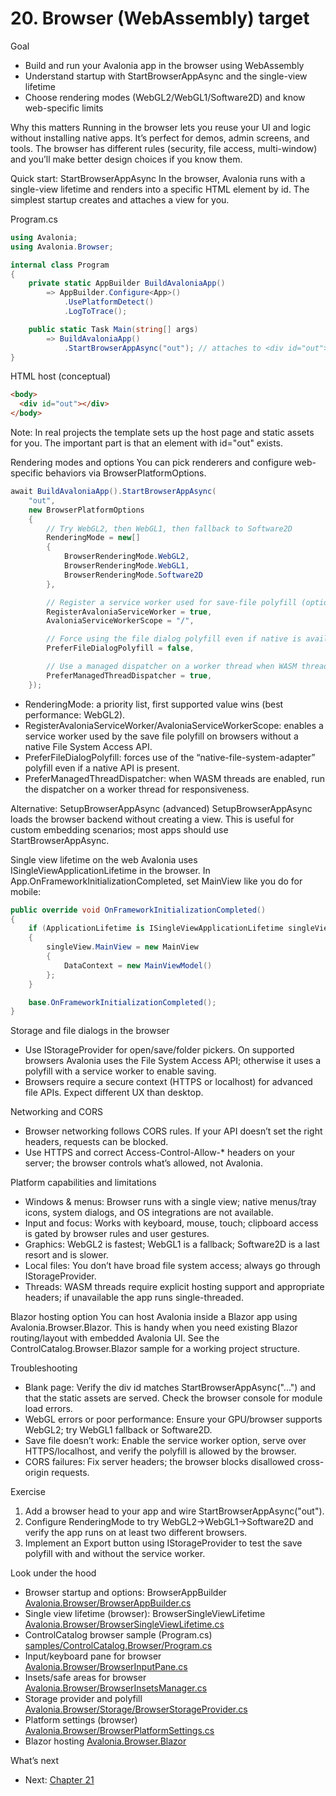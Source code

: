 # 20. Browser (WebAssembly) target

Goal
- Build and run your Avalonia app in the browser using WebAssembly
- Understand startup with StartBrowserAppAsync and the single-view lifetime
- Choose rendering modes (WebGL2/WebGL1/Software2D) and know web-specific limits

Why this matters
Running in the browser lets you reuse your UI and logic without installing native apps. It’s perfect for demos, admin screens, and tools. The browser has different rules (security, file access, multi-window) and you’ll make better design choices if you know them.

Quick start: StartBrowserAppAsync
In the browser, Avalonia runs with a single-view lifetime and renders into a specific HTML element by id. The simplest startup creates and attaches a view for you.

Program.cs

```csharp
using Avalonia;
using Avalonia.Browser;

internal class Program
{
    private static AppBuilder BuildAvaloniaApp()
        => AppBuilder.Configure<App>()
            .UsePlatformDetect()
            .LogToTrace();

    public static Task Main(string[] args)
        => BuildAvaloniaApp()
            .StartBrowserAppAsync("out"); // attaches to <div id="out"></div>
}
```

HTML host (conceptual)

```html
<body>
  <div id="out"></div>
</body>
```

Note: In real projects the template sets up the host page and static assets for you. The important part is that an element with id="out" exists.

Rendering modes and options
You can pick renderers and configure web-specific behaviors via BrowserPlatformOptions.

```csharp
await BuildAvaloniaApp().StartBrowserAppAsync(
    "out",
    new BrowserPlatformOptions
    {
        // Try WebGL2, then WebGL1, then fallback to Software2D
        RenderingMode = new[]
        {
            BrowserRenderingMode.WebGL2,
            BrowserRenderingMode.WebGL1,
            BrowserRenderingMode.Software2D
        },

        // Register a service worker used for save-file polyfill (optional)
        RegisterAvaloniaServiceWorker = true,
        AvaloniaServiceWorkerScope = "/",

        // Force using the file dialog polyfill even if native is available
        PreferFileDialogPolyfill = false,

        // Use a managed dispatcher on a worker thread when WASM threads are enabled
        PreferManagedThreadDispatcher = true,
    });
```

- RenderingMode: a priority list, first supported value wins (best performance: WebGL2).
- RegisterAvaloniaServiceWorker/AvaloniaServiceWorkerScope: enables a service worker used by the save file polyfill on browsers without a native File System Access API.
- PreferFileDialogPolyfill: forces use of the “native-file-system-adapter” polyfill even if a native API is present.
- PreferManagedThreadDispatcher: when WASM threads are enabled, run the dispatcher on a worker thread for responsiveness.

Alternative: SetupBrowserAppAsync (advanced)
SetupBrowserAppAsync loads the browser backend without creating a view. This is useful for custom embedding scenarios; most apps should use StartBrowserAppAsync.

Single view lifetime on the web
Avalonia uses ISingleViewApplicationLifetime in the browser. In App.OnFrameworkInitializationCompleted, set MainView like you do for mobile:

```csharp
public override void OnFrameworkInitializationCompleted()
{
    if (ApplicationLifetime is ISingleViewApplicationLifetime singleView)
    {
        singleView.MainView = new MainView
        {
            DataContext = new MainViewModel()
        };
    }

    base.OnFrameworkInitializationCompleted();
}
```

Storage and file dialogs in the browser
- Use IStorageProvider for open/save/folder pickers. On supported browsers Avalonia uses the File System Access API; otherwise it uses a polyfill with a service worker to enable saving.
- Browsers require a secure context (HTTPS or localhost) for advanced file APIs. Expect different UX than desktop.

Networking and CORS
- Browser networking follows CORS rules. If your API doesn’t set the right headers, requests can be blocked.
- Use HTTPS and correct Access-Control-Allow-* headers on your server; the browser controls what’s allowed, not Avalonia.

Platform capabilities and limitations
- Windows & menus: Browser runs with a single view; native menus/tray icons, system dialogs, and OS integrations are not available.
- Input and focus: Works with keyboard, mouse, touch; clipboard access is gated by browser rules and user gestures.
- Graphics: WebGL2 is fastest; WebGL1 is a fallback; Software2D is a last resort and is slower.
- Local files: You don’t have broad file system access; always go through IStorageProvider.
- Threads: WASM threads require explicit hosting support and appropriate headers; if unavailable the app runs single-threaded.

Blazor hosting option
You can host Avalonia inside a Blazor app using Avalonia.Browser.Blazor. This is handy when you need existing Blazor routing/layout with embedded Avalonia UI. See the ControlCatalog.Browser.Blazor sample for a working project structure.

Troubleshooting
- Blank page: Verify the div id matches StartBrowserAppAsync("...") and that the static assets are served. Check the browser console for module load errors.
- WebGL errors or poor performance: Ensure your GPU/browser supports WebGL2; try WebGL1 fallback or Software2D.
- Save file doesn’t work: Enable the service worker option, serve over HTTPS/localhost, and verify the polyfill is allowed by the browser.
- CORS failures: Fix server headers; the browser blocks disallowed cross-origin requests.

Exercise
1) Add a browser head to your app and wire StartBrowserAppAsync("out").
2) Configure RenderingMode to try WebGL2→WebGL1→Software2D and verify the app runs on at least two different browsers.
3) Implement an Export button using IStorageProvider to test the save polyfill with and without the service worker.

Look under the hood
- Browser startup and options: BrowserAppBuilder
  [Avalonia.Browser/BrowserAppBuilder.cs](https://github.com/AvaloniaUI/Avalonia/blob/master/src/Browser/Avalonia.Browser/BrowserAppBuilder.cs)
- Single view lifetime (browser): BrowserSingleViewLifetime
  [Avalonia.Browser/BrowserSingleViewLifetime.cs](https://github.com/AvaloniaUI/Avalonia/blob/master/src/Browser/Avalonia.Browser/BrowserSingleViewLifetime.cs)
- ControlCatalog browser sample (Program.cs)
  [samples/ControlCatalog.Browser/Program.cs](https://github.com/AvaloniaUI/Avalonia/blob/master/samples/ControlCatalog.Browser/Program.cs)
- Input/keyboard pane for browser
  [Avalonia.Browser/BrowserInputPane.cs](https://github.com/AvaloniaUI/Avalonia/blob/master/src/Browser/Avalonia.Browser/BrowserInputPane.cs)
- Insets/safe areas for browser
  [Avalonia.Browser/BrowserInsetsManager.cs](https://github.com/AvaloniaUI/Avalonia/blob/master/src/Browser/Avalonia.Browser/BrowserInsetsManager.cs)
- Storage provider and polyfill
  [Avalonia.Browser/Storage/BrowserStorageProvider.cs](https://github.com/AvaloniaUI/Avalonia/blob/master/src/Browser/Avalonia.Browser/Storage/BrowserStorageProvider.cs)
- Platform settings (browser)
  [Avalonia.Browser/BrowserPlatformSettings.cs](https://github.com/AvaloniaUI/Avalonia/blob/master/src/Browser/Avalonia.Browser/BrowserPlatformSettings.cs)
- Blazor hosting
  [Avalonia.Browser.Blazor](https://github.com/AvaloniaUI/Avalonia/tree/master/src/Browser/Avalonia.Browser.Blazor)

What’s next
- Next: [Chapter 21](Chapter21.md)
